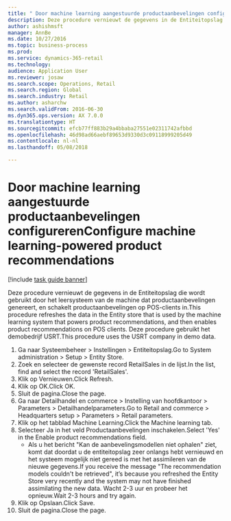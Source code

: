 ```yaml
--- 
title: " Door machine learning aangestuurde productaanbevelingen configureren"
description: Deze procedure vernieuwt de gegevens in de Entiteitopslag die wordt gebruikt door het leersysteem van de machine dat productaanbevelingen genereert, en schakelt productaanbevelingen op POS-clients in.
author: ashishmsft
manager: AnnBe
ms.date: 10/27/2016
ms.topic: business-process
ms.prod: 
ms.service: dynamics-365-retail
ms.technology: 
audience: Application User
ms.reviewer: josaw
ms.search.scope: Operations, Retail
ms.search.region: Global
ms.search.industry: Retail
ms.author: asharchw
ms.search.validFrom: 2016-06-30
ms.dyn365.ops.version: AX 7.0.0
ms.translationtype: HT
ms.sourcegitcommit: efcb77ff883b29a4bbaba27551e02311742afbbd
ms.openlocfilehash: 46d98ad66aebf89653d9330d3c09118999205d49
ms.contentlocale: nl-nl
ms.lasthandoff: 05/08/2018

---
```

# <a name="configure-machine-learning-powered-product-recommendations"></a><span data-ttu-id="6b235-103"> Door machine learning aangestuurde productaanbevelingen configureren</span><span class="sxs-lookup"><span data-stu-id="6b235-103">Configure machine learning-powered product recommendations</span></span>

[!include [task guide banner](../includes/task-guide-banner.md)]

<span data-ttu-id="6b235-104">Deze procedure vernieuwt de gegevens in de Entiteitopslag die wordt gebruikt door het leersysteem van de machine dat productaanbevelingen genereert, en schakelt productaanbevelingen op POS-clients in.</span><span class="sxs-lookup"><span data-stu-id="6b235-104">This procedure refreshes the data in the Entity store that is used by the machine learning system that powers product recommendations, and then enables product recommendations on POS clients.</span></span> <span data-ttu-id="6b235-105">Deze procedure gebruikt het demobedrijf USRT.</span><span class="sxs-lookup"><span data-stu-id="6b235-105">This procedure uses the USRT company in demo data.</span></span>

1. <span data-ttu-id="6b235-106">Ga naar Systeembeheer > Instellingen > Entiteitopslag.</span><span class="sxs-lookup"><span data-stu-id="6b235-106">Go to System administration > Setup > Entity Store.</span></span>
2. <span data-ttu-id="6b235-107">Zoek en selecteer de gewenste record RetailSales in de lijst.</span><span class="sxs-lookup"><span data-stu-id="6b235-107">In the list, find and select the record 'RetailSales'.</span></span>
3. <span data-ttu-id="6b235-108">Klik op Vernieuwen.</span><span class="sxs-lookup"><span data-stu-id="6b235-108">Click Refresh.</span></span>
4. <span data-ttu-id="6b235-109">Klik op OK.</span><span class="sxs-lookup"><span data-stu-id="6b235-109">Click OK.</span></span>
5. <span data-ttu-id="6b235-110">Sluit de pagina.</span><span class="sxs-lookup"><span data-stu-id="6b235-110">Close the page.</span></span>
6. <span data-ttu-id="6b235-111">Ga naar Detailhandel en commerce > Instelling van hoofdkantoor > Parameters > Detailhandelparameters.</span><span class="sxs-lookup"><span data-stu-id="6b235-111">Go to Retail and commerce > Headquarters setup > Parameters > Retail parameters.</span></span>
7. <span data-ttu-id="6b235-112">Klik op het tabblad Machine Learning.</span><span class="sxs-lookup"><span data-stu-id="6b235-112">Click the Machine learning tab.</span></span>
8. <span data-ttu-id="6b235-113">Selecteer Ja in het veld Productaanbevelingen inschakelen.</span><span class="sxs-lookup"><span data-stu-id="6b235-113">Select 'Yes' in the Enable product recommendations field.</span></span>
    * <span data-ttu-id="6b235-114">Als u het bericht "Kan de aanbevelingsmodellen niet ophalen" ziet, komt dat doordat u de entiteitopslag zeer onlangs hebt vernieuwd en het systeem mogelijk niet gereed is met het assimileren van de nieuwe gegevens.</span><span class="sxs-lookup"><span data-stu-id="6b235-114">If you receive the message "The recommendation models couldn't be retrieved", it’s because you refreshed the Entity Store very recently and the system may not have finished assimilating the new data.</span></span> <span data-ttu-id="6b235-115">Wacht 2-3 uur en probeer het opnieuw.</span><span class="sxs-lookup"><span data-stu-id="6b235-115">Wait 2-3 hours and try again.</span></span>  
9. <span data-ttu-id="6b235-116">Klik op Opslaan.</span><span class="sxs-lookup"><span data-stu-id="6b235-116">Click Save.</span></span>
10. <span data-ttu-id="6b235-117">Sluit de pagina.</span><span class="sxs-lookup"><span data-stu-id="6b235-117">Close the page.</span></span>



